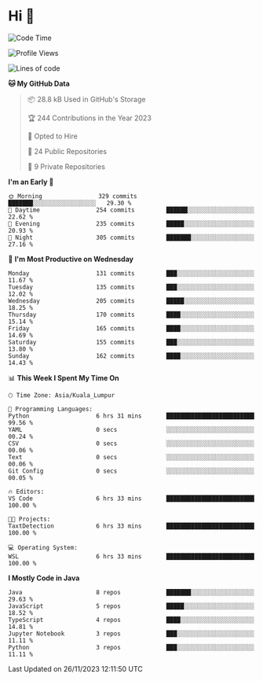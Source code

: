 <h1>Hi 👋</h1>

<!--START_SECTION:waka-->
![Code Time](http://img.shields.io/badge/Code%20Time-433%20hrs%203%20mins-blue)

![Profile Views](http://img.shields.io/badge/Profile%20Views-13-blue)

![Lines of code](https://img.shields.io/badge/From%20Hello%20World%20I%27ve%20Written-1.2%20million%20lines%20of%20code-blue)

**🐱 My GitHub Data** 

> 📦 28.8 kB Used in GitHub's Storage 
 > 
> 🏆 244 Contributions in the Year 2023
 > 
> 💼 Opted to Hire
 > 
> 📜 24 Public Repositories 
 > 
> 🔑 9 Private Repositories 
 > 
**I'm an Early 🐤** 

```text
🌞 Morning                329 commits         ███████░░░░░░░░░░░░░░░░░░   29.30 % 
🌆 Daytime                254 commits         ██████░░░░░░░░░░░░░░░░░░░   22.62 % 
🌃 Evening                235 commits         █████░░░░░░░░░░░░░░░░░░░░   20.93 % 
🌙 Night                  305 commits         ███████░░░░░░░░░░░░░░░░░░   27.16 % 
```
📅 **I'm Most Productive on Wednesday** 

```text
Monday                   131 commits         ███░░░░░░░░░░░░░░░░░░░░░░   11.67 % 
Tuesday                  135 commits         ███░░░░░░░░░░░░░░░░░░░░░░   12.02 % 
Wednesday                205 commits         █████░░░░░░░░░░░░░░░░░░░░   18.25 % 
Thursday                 170 commits         ████░░░░░░░░░░░░░░░░░░░░░   15.14 % 
Friday                   165 commits         ████░░░░░░░░░░░░░░░░░░░░░   14.69 % 
Saturday                 155 commits         ███░░░░░░░░░░░░░░░░░░░░░░   13.80 % 
Sunday                   162 commits         ████░░░░░░░░░░░░░░░░░░░░░   14.43 % 
```


📊 **This Week I Spent My Time On** 

```text
🕑︎ Time Zone: Asia/Kuala_Lumpur

💬 Programming Languages: 
Python                   6 hrs 31 mins       █████████████████████████   99.56 % 
YAML                     0 secs              ░░░░░░░░░░░░░░░░░░░░░░░░░   00.24 % 
CSV                      0 secs              ░░░░░░░░░░░░░░░░░░░░░░░░░   00.06 % 
Text                     0 secs              ░░░░░░░░░░░░░░░░░░░░░░░░░   00.06 % 
Git Config               0 secs              ░░░░░░░░░░░░░░░░░░░░░░░░░   00.05 % 

🔥 Editors: 
VS Code                  6 hrs 33 mins       █████████████████████████   100.00 % 

🐱‍💻 Projects: 
TaxtDetection            6 hrs 33 mins       █████████████████████████   100.00 % 

💻 Operating System: 
WSL                      6 hrs 33 mins       █████████████████████████   100.00 % 
```

**I Mostly Code in Java** 

```text
Java                     8 repos             ███████░░░░░░░░░░░░░░░░░░   29.63 % 
JavaScript               5 repos             █████░░░░░░░░░░░░░░░░░░░░   18.52 % 
TypeScript               4 repos             ████░░░░░░░░░░░░░░░░░░░░░   14.81 % 
Jupyter Notebook         3 repos             ███░░░░░░░░░░░░░░░░░░░░░░   11.11 % 
Python                   3 repos             ███░░░░░░░░░░░░░░░░░░░░░░   11.11 % 
```




 Last Updated on 26/11/2023 12:11:50 UTC
<!--END_SECTION:waka-->

